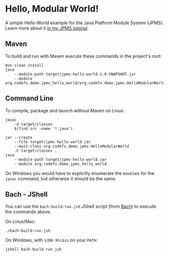 # Hello, Modular World!

A simple Hello-World example for the Java Platform Module System (JPMS).
Learn more about it [in my JPMS tutorial](https://blog.codefx.org/java/java-module-system-tutorial).

## Maven

To build and run with Maven execute these commands in the project's root:

```
mvn clean install
java
	--module-path target/jpms-hello-world-1.0-SNAPSHOT.jar
	--module org.codefx.demo.jpms_hello_world/org.codefx.demo.jpms.HelloModularWorld
```

## Command Line

To compile, package and launch without Maven on Linux:

```
javac
	-d target/classes
	$(find src -name '*.java')

jar --create
	--file target/jpms-hello-world.jar
	--main-class org.codefx.demo.jpms.HelloModularWorld
	-C target/classes .
java
	--module-path target/jpms-hello-world.jar
	--module org.codefx.demo.jpms_hello_world
```

On Windows you would have to explicitly enumerate the sources for the `javac` command, but otherwise it should be the same.

## Bach - JShell

You can use the `bach-build-run.jsh` JShell script (from [Bach](https://github.com/sormuras/bach)) to execute the commands above.

On Linux/Mac:

```
./bach-build-run.jsh
```

On Windows, with `%JDK-9%\bin` on your `PATH`:

```
jshell bach-build-run.jsh
```
